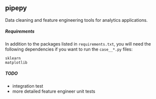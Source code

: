 ## pipepy

Data cleaning and feature engineering tools for analytics applications.

##### Requirements
In addition to the packages listed in `requirements.txt`, you will need the following dependencies if you want to run the `case__*.py` files:

````
sklearn
matplotlib
````

##### TODO
* integration test
* more detailed feature engineer unit tests